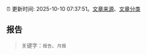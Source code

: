 :alarm_clock: 更新时间: 2025-10-10 07:37:51。[文章来源](/README.md)、[文章分类](/TAGS.md)

## 报告


> 关键字：`报告`、`月报`



